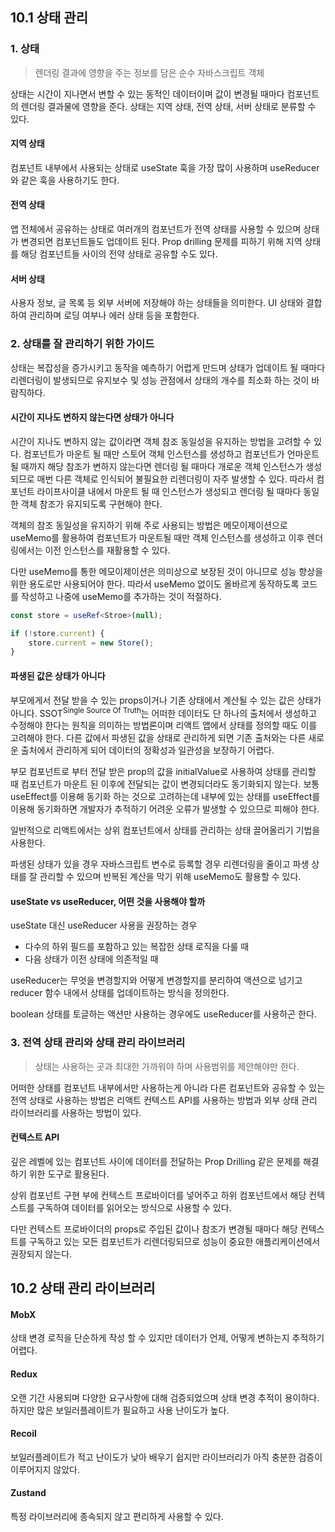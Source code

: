 
## 10.1 상태 관리

### 1. 상태

> 렌더링 결과에 영향을 주는 정보를 담은 순수 자바스크립트 객체

상태는 시간이 지나면서 변할 수 있는 동적인 데이터이며 값이 변경될 때마다 컴포넌트의 렌더링 결과물에 영향을 준다. 상태는 지역 상태, 전역 상태, 서버 상태로 분류할 수 있다.

#### 지역 상태
컴포넌트 내부에서 사용되는 상태로 useState 훅을 가장 많이 사용하며 useReducer와 같은 훅을 사용하기도 한다.
#### 전역 상태
앱 전체에서 공유하는 상태로 여러개의 컴포넌트가 전역 상태를 사용할 수 있으며 상태가 변경되면 컴포넌트들도 업데이트 된다. Prop drilling 문제를 피하기 위해 지역 상태를 해당 컴포넌트들 사이의 전약 상태로 공유할 수도 있다.
#### 서버 상태
사용자 정보, 글 목록 등 외부 서버에 저장해야 하는 상태들을 의미한다. UI 상태와 결합하여 관리하며 로딩 여부나 에러 상태 등을 포함한다.

### 2. 상태를 잘 관리하기 위한 가이드

상태는 복잡성을 증가시키고 동작을 예측하기 어렵게 만드며 상태가 업데이트 될 때마다 리렌더링이 발생되므로 유지보수 및 성능 관점에서 상태의 개수를 최소화 하는 것이 바람직하다.

#### 시간이 지나도 변하지 않는다면 상태가 아니다

시간이 지나도 변하지 않는 값이라면 객체 참조 동일성을 유지하는 방법을 고려할 수 있다. 컴포넌트가 마운트 될 때만 스토어 객체 인스턴스를 생성하고 컴포넌트가 언마운트 될 때까지 해당 참조가 변하지 않는다면 렌더링 될 때마다 개로운 객체 인스턴스가 생성되므로 매번 다른 객체로 인식되어 불필요한 리렌더링이 자주 발생할 수 있다. 따라서 컴포넌트 라이프사이클 내에서 마운트 될 때 인스턴스가 생성되고 렌더링 될 때마다 동일한 객체 참조가 유지되도록 구현해야 한다.

객체의 참조 동일성을 유지하기 위해 주로 사용되는 방법은 메모이제이션으로 useMemo를 활용하여 컴포넌트가 마운트될 때만 객체 인스턴스를 생성하고 이후 렌더링에서는 이전 인스턴스를 재활용할 수 있다.

다만 useMemo를 통한 메모이제이션은 의미상으로 보장된 것이 아니므로 성능 향상을 위한 용도로만 사용되어야 한다. 따라서 useMemo 없이도 올바르게 동작하도록 코드를 작성하고 나중에 useMemo를 추가하는 것이 적절하다.

```ts
const store = useRef<Stroe>(null);

if (!store.current) {
	store.current = new Store();
}
```

#### 파생된 값은 상태가 아니다

부모에게서 전달 받을 수 있는 props이거나 기존 상태에서 계산될 수 있는 값은 상태가 아니다. SSOT<sup>Single Source Of Truth</sup>는 어떠한 데이터도 단 하나의 출처에서 생성하고 수정해야 한다는 원칙을 의미하는 방법론이며 리액트 앱에서 상태를 정의할 때도 이를 고려해야 한다. 다른 값에서 파생된 값을 상태로 관리하게 되면 기존 출처와는 다른 새로운 출처에서 관리하게 되어 데이터의 정확성과 일관성을 보장하기 어렵다.

부모 컴포넌트로 부터 전달 받은 prop의 값을 initialValue로 사용하여 상태를 관리할 때 컴포넌트가 마운트 된 이후에 전달되는 값이 변경되더라도 동기화되지 않는다. 보통 useEffect를 이용해 동기화 하는 것으로 고려하는데 내부에 있는 상태를 useEffect를 이용해 동기화하면 개발자가 추적하기 어려운 오류가 발생할 수 있으므로 피해야 한다.

일반적으로 리액트에서는 상위 컴포넌트에서 상태를 관리하는 상태 끌어올리기 기법을 사용한다.

파생된 상태가 있을 경우 자바스크립트 변수로 등록할 경우 리렌더링을 줄이고 파생 상태를 잘 관리할 수 있으며 반복된 계산을 막기 위해 useMemo도 활용할 수 있다.

#### useState vs useReducer, 어떤 것을 사용해야 할까

useState 대신 useReducer 사용을 권장하는 경우
- 다수의 하위 필드를 포함하고 있는 복잡한 상태 로직을 다룰 때
- 다음 상태가 이전 상태에 의존적일 때

useReducer는 무엇을 변경할지와 어떻게 변경할지를 분리하여 액션으로 넘기고 reducer 함수 내에서 상태를 업데이트하는 방식을 정의한다.

boolean 상태를 토글하는 액션만 사용하는 경우에도 useReducer를 사용하곤 한다.

### 3. 전역 상태 관리와 상태 관리 라이브러리

> 상태는 사용하는 곳과 최대한 가까워야 하며 사용범위를 제안해야만 한다.

어떠한 상태를 컴포넌트 내부에서만 사용하는게 아니라 다른 컴포넌트와 공유할 수 있는 전역 상태로 사용하는 방법은 리액트 컨텍스트 API를 사용하는 방법과 외부 상태 관리 라이브러리를 사용하는 방법이 있다.

#### 컨텍스트 API

깊은 레벨에 있는 컴포넌트 사이에 데이터를 전달하는 Prop Drilling 같은 문제를 해결하기 위한 도구로 활용된다.

상위 컴포넌트 구현 부에 컨텍스트 프로바이더를 넣어주고 하위 컴포넌트에서 해당 컨텍스트를 구독하여 데이터를 읽어오는 방식으로 사용할 수 있다.

다만 컨텍스트 프로바이더의 props로 주입된 값이나 참조가 변경될 때마다 해당 컨텍스트를 구독하고 있는 모든 컴포넌트가 리렌더링되므로 성능이 중요한 애플리케이션에서 권장되지 않는다.

## 10.2 상태 관리 라이브러리

#### MobX
상태 변경 로직을 단순하게 작성 할 수 있지만 데이터가 언제, 어떻게 변하는지 추적하기 어렵다.
#### Redux
오랜 기간 사용되며 다양한 요구사항에 대해 검증되었으며 상태 변경 추적이 용이하다. 하지만 많은 보일러플레이트가 필요하고 사용 난이도가 높다.
#### Recoil
보일러플레이트가 적고 난이도가 낮아 배우기 쉽지만 라이브러리가 아직 충분한 검증이 이루어지지 않았다.
#### Zustand
특정 라이브러리에 종속되지 않고 편리하게 사용할 수 있다.